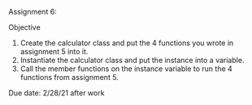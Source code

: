 Assignment 6:

Objective
1. Create the calculator class and put the 4 functions you wrote in assignment 5 into it.
2. Instantiate the calculator class and put the instance into a variable.
3. Call the member functions on the instance variable to run the 4 functions from assignment 5.

Due date: 2/28/21 after work
